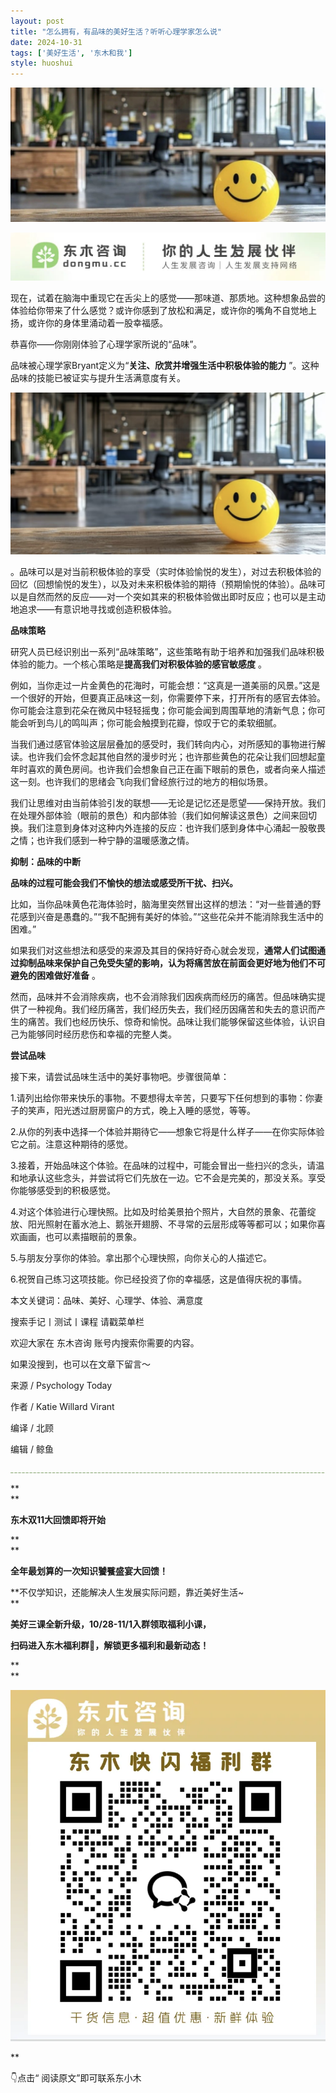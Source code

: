 ```yaml
---
layout: post
title: "怎么拥有，有品味的美好生活？听听心理学家怎么说"
date: 2024-10-31
tags: ['美好生活', '东木和我']
style: huoshui
---
```


![](/assets/post_images/2024-10-31-17319182380340.6452454446846823.jpeg)



![](/assets/post_images/2024-10-31-17319182378480.35345175379165195.jpeg)

现在，试着在脑海中重现它在舌尖上的感觉——那味道、那质地。这种想象品尝的体验给你带来了什么感觉？或许你感到了放松和满足，或许你的嘴角不自觉地上扬，或许你的身体里涌动着一股幸福感。

  

恭喜你——你刚刚体验了心理学家所说的“品味”。

  

品味被心理学家Bryant定义为“**关注、欣赏并增强生活中积极体验的能力** ”。这种品味的技能已被证实与提升生活满意度有关。

  

![](/assets/post_images/2024-10-31-17319182383400.9059151629213535.png)

。品味可以是对当前积极体验的享受（实时体验愉悦的发生），对过去积极体验的回忆（回想愉悦的发生），以及对未来积极体验的期待（预期愉悦的体验）。品味可以是自然而然的反应——对一个突如其来的积极体验做出即时反应；也可以是主动地追求——有意识地寻找或创造积极体验。

  

**品味策略**

  

研究人员已经识别出一系列“品味策略”，这些策略有助于培养和加强我们品味积极体验的能力。一个核心策略是**提高我们对积极体验的感官敏感度** 。

  

例如，当你走过一片金黄色的花海时，可能会想：“这真是一道美丽的风景。”这是一个很好的开始，但要真正品味这一刻，你需要停下来，打开所有的感官去体验。你可能会注意到花朵在微风中轻轻摇曳；你可能会闻到周围草地的清新气息；你可能会听到鸟儿的鸣叫声；你可能会触摸到花瓣，惊叹于它的柔软细腻。

  

当我们通过感官体验这层层叠加的感受时，我们转向内心，对所感知的事物进行解读。也许我们会怀念起其他自然的漫步时光；也许那些黄色的花朵让我们回想起童年时喜欢的黄色房间。也许我们会想象自己正在画下眼前的景色，或者向亲人描述这一刻。也许我们的思绪会飞向我们曾经旅行过的地方的相似场景。

  

我们让思维对由当前体验引发的联想——无论是记忆还是愿望——保持开放。我们在处理外部体验（眼前的景色）和内部体验（我们如何解读这景色）之间来回切换。我们注意到身体对这种内外连接的反应：也许我们感到身体中心涌起一股敬畏之情；也许我们感到一种宁静的温暖感激之情。

  

**抑制：品味的中断**

  

**品味的过程可能会我们不愉快的想法或感受所干扰、扫兴。**

  

比如，当你品味黄色花海体验时，脑海里突然冒出这样的想法：“对一些普通的野花感到兴奋是愚蠢的。”“我不配拥有美好的体验。”“这些花朵并不能消除我生活中的困难。”

  

如果我们对这些想法和感受的来源及其目的保持好奇心就会发现，**通常人们试图通过抑制品味来保护自己免受失望的影响，认为将痛苦放在前面会更好地为他们不可避免的困难做好准备**
。

  

然而，品味并不会消除疾病，也不会消除我们因疾病而经历的痛苦。但品味确实提供了一种视角。我们经历痛苦，我们经历失去，我们经历因痛苦和失去的意识而产生的痛苦。我们也经历快乐、惊奇和愉悦。品味让我们能够保留这些体验，认识自己为能够同时经历悲伤和幸福的完整人类。

  

**尝试品味**

  

接下来，请尝试品味生活中的美好事物吧。步骤很简单：

  

1.请列出给你带来快乐的事物。不要想得太辛苦，只要写下任何想到的事物：你妻子的笑声，阳光透过厨房窗户的方式，晚上入睡的感觉，等等。

  

2.从你的列表中选择一个体验并期待它——想象它将是什么样子——在你实际体验它之前。注意这种期待的感觉。

  

3.接着，开始品味这个体验。在品味的过程中，可能会冒出一些扫兴的念头，请温和地承认这些念头，并尝试将它们先放在一边。它不会是完美的，那没关系。享受你能够感受到的积极感觉。

  

4.对这个体验进行心理快照。比如及时给美景拍个照片，大自然的景象、花蕾绽放、阳光照射在蓄水池上、鹅张开翅膀、不寻常的云层形成等等都可以；如果你喜欢画画，也可以素描眼前的景象。

  

5.与朋友分享你的体验。拿出那个心理快照，向你关心的人描述它。

  

6.祝贺自己练习这项技能。你已经投资了你的幸福感，这是值得庆祝的事情。

  

本文关键词：品味、美好、心理学、体验、满意度  

搜索手记丨测试丨课程 请戳菜单栏

欢迎大家在 东木咨询 账号内搜索你需要的内容。

如果没搜到，也可以在文章下留言～

  

来源 / Psychology Today

作者 / Katie Willard Virant

编译 / 北顾

编辑 / 鲸鱼

![](/assets/post_images/2024-10-31-17319182378160.12141229312925939.webp)

**  
**



**东木双11大回馈即将开始**

**  
**

**全年最划算的一次知识饕餮盛宴大回馈！**

**不仅学知识，还能解决人生发展实际问题，靠近美好生活~  
**

**美好三课全新升级，10/28-11/1入群领取福利小课，**

**扫码进入东木福利群🎁，解锁更多福利和最新动态！**

**  
**

![](/assets/post_images/2024-10-31-17319182379920.42233155958299773.webp)

**

👇点击“ 阅读原文”即可联系东小木